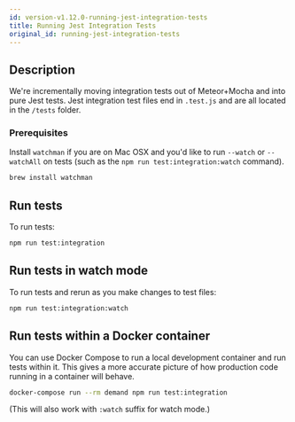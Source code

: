 ```yaml
---
id: version-v1.12.0-running-jest-integration-tests
title: Running Jest Integration Tests
original_id: running-jest-integration-tests
---
```


## Description

We're incrementally moving integration tests out of Meteor+Mocha and into pure Jest tests. Jest integration test files end in `.test.js` and are all located in the `/tests` folder.

### Prerequisites

Install `watchman` if you are on Mac OSX and you'd like to run `--watch` or `--watchAll` on tests (such as the `npm run test:integration:watch` command).

```sh
brew install watchman
```

## Run tests

To run tests:

```sh
npm run test:integration
```

## Run tests in watch mode

To run tests and rerun as you make changes to test files:

```sh
npm run test:integration:watch
```

## Run tests within a Docker container

You can use Docker Compose to run a local development container and run tests within it. This gives a more accurate picture of how production code running in a container will behave.

```sh
docker-compose run --rm demand npm run test:integration
```

(This will also work with `:watch` suffix for watch mode.)
